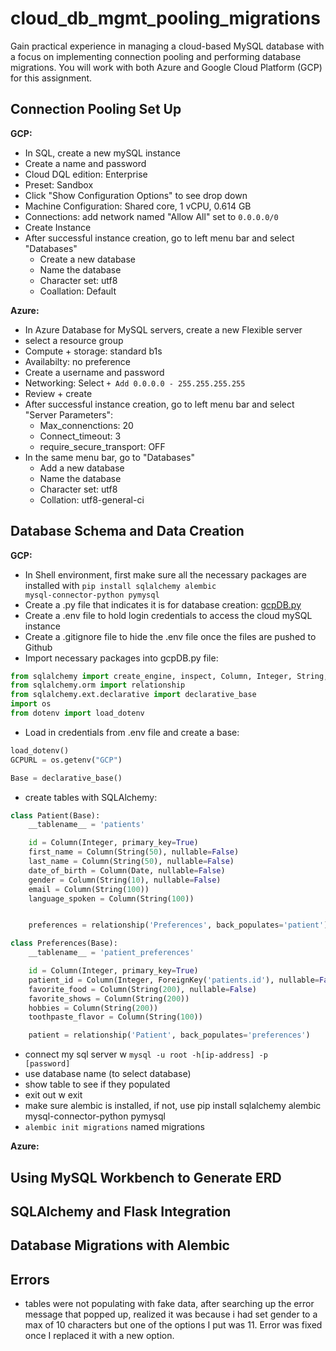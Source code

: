 # cloud_db_mgmt_pooling_migrations
Gain practical experience in managing a cloud-based MySQL database with a focus on implementing connection pooling and performing database migrations. You will work with both Azure and Google Cloud Platform (GCP) for this assignment.

## Connection Pooling Set Up 

**GCP:**  
+ In SQL, create a new mySQL instance 
+ Create a name and password
+ Cloud DQL edition: Enterprise 
+ Preset: Sandbox 
+ Click "Show Configuration Options" to see drop down
+ Machine Configuration: Shared core, 1 vCPU, 0.614 GB
+ Connections: add network named "Allow All" set to <code>0.0.0.0/0</code>
+ Create Instance
+ After successful instance creation, go to left menu bar and select "Databases"
    + Create a new database
    + Name the database
    + Character set: utf8
    + Coallation: Default

**Azure:** 
+ In Azure Database for MySQL servers, create a new Flexible server
+ select a resource group
+ Compute + storage: standard b1s
+ Availabilty: no preference 
+ Create a username and password 
+ Networking: Select <code>+ Add 0.0.0.0 - 255.255.255.255</code>
+ Review + create
+ After successful instance creation, go to left menu bar and select "Server Parameters":
    + Max_connenctions: 20
    + Connect_timeout: 3
    + require_secure_transport: OFF 
+ In the same menu bar, go to "Databases"
    + Add a new database
    + Name the database
    + Character set: utf8
    + Collation: utf8-general-ci

## Database Schema and Data Creation 

**GCP:** 
+ In Shell environment, first make sure all the necessary packages are installed with <code>pip install sqlalchemy alembic mysql-connector-python pymysql</code>
+ Create a .py file that indicates it is for database creation: [gcpDB.py](https://github.com/joyc3lin/cloud_db_mgmt_pooling_migrations/blob/main/GCP/gcpDB.py)
+ Create a .env file to hold login credentials to access the cloud mySQL instance
+ Create a .gitignore file to hide the .env file once the files are pushed to Github
+ Import necessary packages into gcpDB.py file: 
```python
from sqlalchemy import create_engine, inspect, Column, Integer, String, Date, ForeignKey
from sqlalchemy.orm import relationship
from sqlalchemy.ext.declarative import declarative_base
import os 
from dotenv import load_dotenv
```
+ Load in credentials from .env file and create a base:
```python
load_dotenv()
GCPURL = os.getenv("GCP")

Base = declarative_base()
```
+ create tables with SQLAlchemy:
```python
class Patient(Base):
    __tablename__ = 'patients'

    id = Column(Integer, primary_key=True)
    first_name = Column(String(50), nullable=False)
    last_name = Column(String(50), nullable=False)
    date_of_birth = Column(Date, nullable=False)
    gender = Column(String(10), nullable=False)
    email = Column(String(100))
    language_spoken = Column(String(100))


    preferences = relationship('Preferences', back_populates='patient')

class Preferences(Base):
    __tablename__ = 'patient_preferences'

    id = Column(Integer, primary_key=True)
    patient_id = Column(Integer, ForeignKey('patients.id'), nullable=False)
    favorite_food = Column(String(200), nullable=False)
    favorite_shows = Column(String(200))
    hobbies = Column(String(200))
    toothpaste_flavor = Column(String(100))    

    patient = relationship('Patient', back_populates='preferences') 
```

+ connect my sql server w <code>mysql -u root -h[ip-address] -p [password] </code>
+ use database name (to select database)
+ show table to see if they populated 
+ exit out w exit 
+ make sure alembic is installed, if not, use pip install sqlalchemy alembic mysql-connector-python pymysql
+ <code>alembic init migrations</code> named migrations 

**Azure:** 

## Using MySQL Workbench to Generate ERD

## SQLAlchemy and Flask Integration

## Database Migrations with Alembic

## Errors
+ tables were not populating with fake data, after searching up the error message that popped up, realized it was because i had set gender to a max of 10 characters but one of the options I put was 11. Error was fixed once I replaced it with a new option. 
